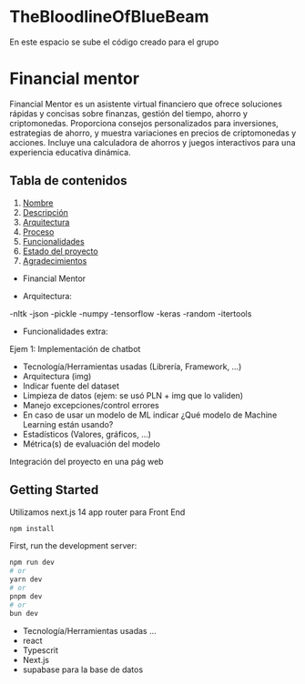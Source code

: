 # TheBloodlineOfBlueBeam
En este espacio se sube el código creado para el grupo 






# Financial mentor

Financial Mentor es un asistente virtual financiero que ofrece soluciones rápidas y concisas sobre finanzas, gestión del tiempo, ahorro y criptomonedas. Proporciona consejos personalizados para inversiones, estrategias de ahorro, y muestra variaciones en precios de criptomonedas y acciones. Incluye una calculadora de ahorros y juegos interactivos para una experiencia educativa dinámica.


## Tabla de contenidos

1. [Nombre](#Nombre)
2. [Descripción](#descripción)
3. [Arquitectura](#Arquitectura)
4. [Proceso](#Proceso)
5. [Funcionalidades](#Funcionalidades)
6. [Estado del proyecto](#EstadoDelProyecto)
7. [Agradecimientos](#Agradecimientos)


* Financial Mentor



* Arquitectura:


-nltk
-json
-pickle
-numpy
-tensorflow
-keras
-random
-itertools



* Funcionalidades extra:

Ejem 1: Implementación de chatbot
- Tecnología/Herramientas usadas (Librería, Framework, …)
- Arquitectura (img)
- Indicar fuente del dataset
- Limpieza de datos (ejem: se usó PLN + img que lo validen)
- Manejo excepciones/control errores
- En caso de usar un modelo de ML indicar ¿Qué modelo de Machine Learning están usando?
- Estadísticos (Valores, gráficos, …)
- Métrica(s) de evaluación del modelo

 Integración del proyecto en una pág web
## Getting Started
Utilizamos next.js 14 app router para Front   End 

```bash
npm install

```
First, run the development server:

```bash
npm run dev
# or
yarn dev
# or
pnpm dev
# or
bun dev
```



- Tecnología/Herramientas usadas …
- react
- Typescrit
- Next.js
- supabase para la base de datos
  
